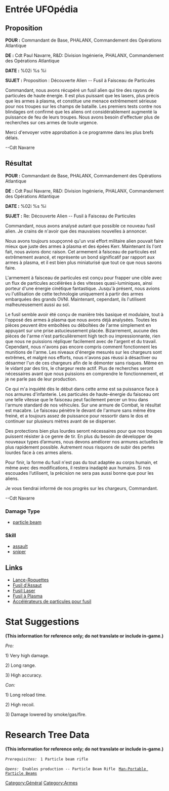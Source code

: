 # Entrée UFOpédia

## Proposition

**POUR :** Commandant de Base, PHALANX, Commandement des Opérations
Atlantique

**DE :** Cdt Paul Navarre, R&D: Division Ingénierie, PHALANX,
Commandement des Opérations Atlantique

**DATE :** %02i %s %i

**SUJET :** Proposition : Découverte Alien -- Fusil à Faisceau de
Particules

Commandant, nous avons récupéré un fusil alien qui tire des rayons de
particules de haute énergie. Il est plus puissant que les lasers, plus
précis que les armes à plasma, et constitue une menace extrêmement
sérieuse pour nos troupes sur les champs de bataille. Les premiers tests
contre nos blindages ont confirmé que les aliens ont considérablement
augmenté la puissance de feu de leurs troupes. Nous avons besoin
d'effectuer plus de recherches sur ces armes de toute urgence.

Merci d'envoyer votre approbation à ce programme dans les plus brefs
délais.

--Cdt Navarre

## Résultat

**POUR :** Commandant de Base, PHALANX, Commandement des Opérations
Atlantique

**DE :** Cdt Paul Navarre, R&D: Division Ingénierie, PHALANX,
Commandement des Opérations Atlantique

**DATE :** %02i %s %i

**SUJET :** Re: Découverte Alien -- Fusil à Faisceau de Particules

Commandant, nous avons analysé autant que possible ce nouveau fusil
alien. Je crains de n'avoir que des mauvaises nouvelles à annoncer.

Nous avons toujours soupçonné qu'un vrai effort militaire alien pouvait
faire mieux que juste des armes à plasma et des épées Kerr. Maintenant
ils l'ont fait, nous avions donc raison. Cet armement à faisceau de
particules est extrêmement avancé, et représente un bond significatif
par rapport aux armes à plasma, et il est bien plus miniaturisé que tout
ce que nous savons faire.

L'armement à faisceau de particules est conçu pour frapper une cible
avec un flux de particules accélérées à des vitesses quasi-luminiques,
ainsi porteur d'une énergie cinétique fantastique. Jusqu'à présent, nous
avions vu l'utilisation de cette technologie uniquement à partir des
armes embarquées des grands OVNI. Maintenant, cependant, ils l'utilisent
malheureusement aussi au sol.

Le fusil semble avoir été conçu de manière très basique et modulaire,
tout à l'opposé des armes à plasma que nous avons déjà analysées. Toutes
les pièces peuvent être emboîtées ou déboîtées de l'arme simplement en
appuyant sur une prise astucieusement placée. Bizarrement, aucune des
pièces de l'arme n'est particulièrement high tech ou impressionnante,
rien que nous ne puissions répliquer facilement avec de l'argent et du
travail. Cependant, nous n'avons pas encore compris comment fonctionnent
les munitions de l'arme. Les niveaux d'énergie mesurés sur les chargeurs
sont extrêmes, et malgré nos efforts, nous n'avons pas réussi à
désactiver ou désarmer l'un de ces chargeurs afin de le démonter sans
risques. Même en le vidant par des tirs, le chargeur reste actif. Plus
de recherches seront nécessaires avant que nous puissions en comprendre
le fonctionnement, et je ne parle pas de leur production.

Ce qui m'a inquiété dès le début dans cette arme est sa puissance face à
nos armures d'infanterie. Les particules de haute-énergie du faisceau
ont une telle vitesse que le faisceau peut facilement percer un trou
dans l'armure standard de nos véhicules. Sur une armure de Combat, le
résultat est macabre. Le faisceau pénètre le devant de l'armure sans
même être freiné, et a toujours assez de puissance pour ressortir dans
le dos et continuer sur plusieurs mètres avant de se disperser.

Des protections bien plus lourdes seront nécessaires pour que nos
troupes puissent résister à ce genre de tir. En plus du besoin de
développer de nouveaux types d’armures, nous devons améliorer nos
armures actuelles le plus rapidement possible. Autrement nous risquons
de subir des pertes lourdes face à ces armes aliens.

Pour finir, la forme du fusil n'est pas du tout adaptée au corps humain,
et même avec des modifications, il restera inadapté aux humains. Si nos
escouades l’utilisent, la précision ne sera pas aussi bonne que pour les
aliens.

Je vous tiendrai informé de nos progrès sur les chargeurs, Commandant.

--Cdt Navarre

### Damage Type

- [particle beam](Damage/particle_beam "wikilink")

### Skill

- [assault](Skills/assault "wikilink")
- [sniper](Skills/sniper "wikilink")

## Links

- [Lance-Roquettes](Equipement/Armes_Principales/Lance-Roquettes "wikilink")
- [Fusil
  d'Assaut](Equipement/Armes_Principales/Fusil_d'Assaut "wikilink")
- [Fusil Laser](Equipement/Armes_Principales/Fusil_Laser "wikilink")
- [Fusil à
  Plasma](Equipement/Armes_Principales/Fusil_à_Plasma "wikilink")
- [Accélérateurs de particules pour
  fusil](Equipement/Munition/Accélérateurs_de_particules_pour_fusil "wikilink")

# Stat Suggestions

**(This information for reference only; do not translate or include
in-game.)**

*Pro:*

1\) Very high damage.

2\) Long range.

3\) High accuracy.

*Con:*

1\) Long reload time.

2\) High recoil.

3\) Damage lowered by smoke/gas/fire.

# Research Tree Data

**(This information for reference only; do not translate or include
in-game.)**

*`Prerequisites:`*
` 1 Particle beam rifle`

*`Opens:`*
` Enables production -- Particle Beam Rifle`
` `[`Man-Portable Particle Beams`](Research/Man-Portable_Particle_Beams "wikilink")

[Category:Général](Category:Général "wikilink")
[Category:Armes](Category:Armes "wikilink")